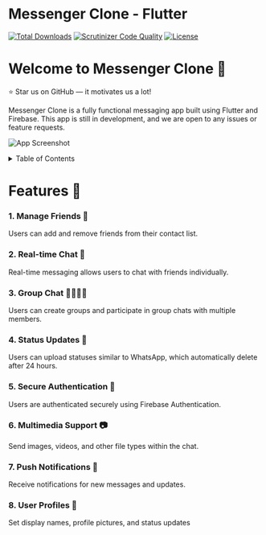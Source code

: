 # Messenger Clone - Flutter

[![Total Downloads](https://poser.pugx.org/aimeos/aimeos-typo3/d/total.svg)](https://packagist.org/packages/aimeos/aimeos-typo3)
[![Scrutinizer Code Quality](https://scrutinizer-ci.com/g/aimeos/aimeos-typo3/badges/quality-score.png?b=master)](https://scrutinizer-ci.com/g/aimeos/aimeos-typo3/?branch=master)
[![License](https://poser.pugx.org/aimeos/aimeos-typo3/license.svg)](https://packagist.org/packages/aimeos/aimeos-typo3)

# Welcome to Messenger Clone 📱

:star: Star us on GitHub — it motivates us a lot!

Messenger Clone is a fully functional messaging app built using Flutter and Firebase. This app is still in development, and we are open to any issues or feature requests.

![App Screenshot](https://firebasestorage.googleapis.com/v0/b/air-selangor-e0ef1.appspot.com/o/project%2FMessenger-Clone.png?alt=media&token=7a02636f-dfa4-4092-a5ea-4999d46e9cde)

<!-- TABLE OF CONTENTS -->
<details>
  <summary>Table of Contents</summary>
  <ol>
    <li><a href="#features">Features</a></li>
    <li><a href="#built-with">Built With</a></li>
    <li><a href="#system-design">System Design</a></li>
    <li><a href="#installation">Installation</a></li>
    <li><a href="#contributions">Contributions</a></li>
    <li><a href="#license">License</a></li>
    <li><a href="#acknowledgments">Acknowledgments</a></li>
    <li><a href="#faq">FAQ</a></li>
  </ol>
</details>

# Features 📱

### 1. Manage Friends 👥
Users can add and remove friends from their contact list.

### 2. Real-time Chat 💬
Real-time messaging allows users to chat with friends individually.

### 3. Group Chat 👨‍👩‍👧‍👦
Users can create groups and participate in group chats with multiple members.

### 4. Status Updates 📝
Users can upload statuses similar to WhatsApp, which automatically delete after 24 hours.

### 5. Secure Authentication 🔐
Users are authenticated securely using Firebase Authentication.

### 6. Multimedia Support 📷
Send images, videos, and other file types within the chat.

### 7. Push Notifications 🔔
Receive notifications for new messages and updates.

### 8. User Profiles 🧑
Set display names, profile pictures, and status updates
